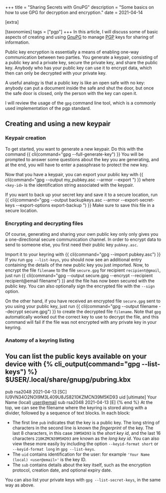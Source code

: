 +++
title = "Sharing Secrets with GnuPG"
description = "Some basics on how to use GPG for decryption and encryption."
date = 2021-04-14

[extra]

[taxonomies]
tags = ["pgp"]
+++
In this article, I will discuss some of basic aspects of creating and using [GnuPG](https://gnupg.org/) to manage [PGP](https://www.openpgp.org/) keys for sharing of information.

Public key encryption is essentially a means of enabling one-way communication between two parties.
You generate a keypair, consisting of a public key and a private key, secure the private key, and share the public key.
Anybody who has your public key can use it to encrypt data, which then can only be decrypted with your private key.

A useful analogy is that a public key is like an open safe with no key: anybody can put a document inside the safe and shut the door, but once the safe door is closed, only the person with the key can open it.

I will review the usage of the `gpg` command line tool, which is a commonly used implementation of the pgp standard.
## Creating and using a new keypair

### Keypair creation
To get started, you want to generate a new keypair.
Do this with the command
{{ cli(command="gpg --full-generate-key") }}
You will be prompted to answer some questions about the key you are generating, and at the end, you will have to enter a passphrase to protect the new key.

Now that you have a keypair, you can export your public key with
{{ cli(command="gpg --output my_pubkey.asc --armor --export <key-id>") }}
where `<key-id>` is the identification string associated with the keypair.

If you want to back up your secret key and save it to a secure location, run
{{ cli(command="gpg --output backupkeys.asc --armor --export-secret-keys --export-options export-backup <key-id>") }}
Make sure to save this file in a secure location.

### Encrypting and decrypting files

Of course, generating and sharing your own public key only only gives you a one-directional secure communication channel.
In order to encrypt data to send to someone else, you first need their public key `pubkey.asc`.

Import it to your keyring with
{{ cli(command="gpg --import pubkey.asc") }}
If you run `gpg --list-keys`, you should now see an additional entry containing the details of the new public key you just imported.
Now, to encrypt the file `filename` to the file `secure.gpg` for recipient `recipient@gmail`, just run
{{ cli(command="gpg --output secure.gpg --encrypt --recipient recipient@email filename") }}
and the file has now been secured with the public key.
You can also optionally sign the encrypted file with the `--sign` option.

On the other hand, if you have received an encrypted file `secure.gpg` sent to you using your public key, just run
{{ cli(command="gpg --output filename --decrypt secure.gpg") }}
to create the decrypted file `filename`.
Note that `gpg` automatically worked out the correct key to use to decrypt the file, and this command will fail if the file was not encrypted with any private key in your keyring.

### Anatomy of a keyring listing
You can list the public keys available on your device with
{% cli_output(command="gpg --list-keys") %}
$USER/.local/share/gnupg/pubring.kbx
------------------------------------
pub   rsa2048 2021-04-13 [SC]
      IU9VN34O2NOI9M3L409U8JS8210KZMCN39M5KD93
uid           [ultimate] Your Name (local) <user@email>
sub   rsa2048 2021-04-13 [E]
{% end %}
At the top, we can see the filename where the keyring is stored along with a divider, followed by a sequence of text blocks.
In each block:

- The first line `pub` indicates that the key is a public key.
The long string of characters in the second line is known the _fingerprint_ of the key.
The last 8 characters, in this case `39M5KD93` is the _short key id_, and the last 16 characters `210KZMCN39M5KD93` are known as the _long key id_.
You can also view these more easily by including the option `--keyid-format short` or `--keyid-format long` in `gpg --list-keys`.
- The `uid` contains identification for the user: for example `'Your Name (local) <user@email>'` is the key ID.
- The `sub` contains details about the key itself, such as the encryption protocol, creation date, and optional expiry date.

You can also list your private keys with `gpg --list-secret-keys`, in the same way as above.
